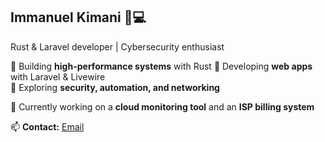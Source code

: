 

## **Immanuel Kimani** 🦀💻  

Rust & Laravel developer | Cybersecurity enthusiast  

🔹 Building **high-performance systems** with Rust
🔹 Developing **web apps** with Laravel & Livewire  
🔹 Exploring **security, automation, and networking**  

🚀 Currently working on a **cloud monitoring tool** and an **ISP billing system**  

📫 **Contact:** [Email](porcupine.secure@gmail.com)  



